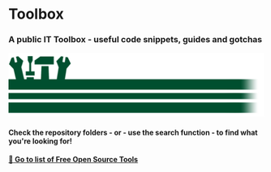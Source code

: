 # Toolbox
### A public IT Toolbox - useful code snippets, guides and gotchas
![Banner Image](Toolbox_banner_128x512.png)


#### Check the repository folders - or - use the search function - to find what you're looking for!


**[:bookmark_tabs: Go to list of Free Open Source Tools](Articles/Free%20Open%20Source%20Tools.md)**